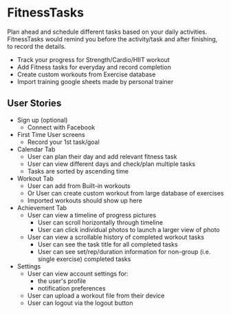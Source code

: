 # FitnessTasks
Plan ahead and schedule different tasks based on your daily activities. FitnessTasks would remind you before the activity/task and after finishing, to record the details.
- Track your progress for Strength/Cardio/HIIT workout
- Add Fitness tasks for everyday and record completion
- Create custom workouts from Exercise database
- Import training google sheets made by personal trainer

## User Stories

- Sign up (optional)
  - Connect with Facebook 
- First Time User screens
  - Record your 1st task/goal
- Calendar Tab
  - User can plan their day and add relevant fitness task
  - User can view different days and check/plan multiple tasks
  - Tasks are sorted by ascending time
- Workout Tab
  - User can add from Built-in workouts
  - Or User can create custom workout from large database of exercises
  - Imported workouts should show up here
- Achievement Tab
  - User can view a timeline of progress pictures
    - User can scroll horizontally through timeline
    - User can click individual photos to launch a larger view of photo
  - User can view a scrollable history of completed workout tasks
    - User can see the task title for all completed tasks
    - User can see set/rep/duration information for non-group (i.e. single exercise) completed tasks
- Settings
  - User can view account settings for:
    - the user's profile
    - notification preferences
  - User can upload a workout file from their device
  - User can logout via the logout button
